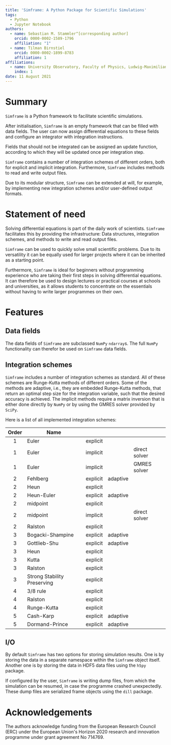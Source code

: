 ```yaml
---
title: 'Simframe: A Python Package for Scientific Simulations'
tags:
  - Python
  - Jupyter Notebook
authors:
  - name: Sebastian M. Stammler^[corresponding author]
    orcid: 0000-0002-1589-1796
    affiliation: "1"
  - name: Tilman Birnstiel
    orcid: 0000-0002-1899-8783
    affiliation: 1
affiliations:
  - name: University Observatory, Faculty of Physics, Ludwig-Maximilians-Universität München, Scheinerstr. 1, 81679 Munich, Germany
    index: 1
date: 11 August 2021
---
```


# Summary

`Simframe` is a Python framework to facilitate scientific simulations.

After initialisation, `Simframe` is an empty framework that can be filled with data fields. The user can now assign differential equations to these fields and configure an integrator with integration instructions.

Fields that should not be integrated can be assigned an update function, according to which they will be updated once per integration step.

`Simframe` contains a number of integration schemes of different orders, both for explicit and implicit integration. Furthermore, `Simframe` includes methods to read and write output files.

Due to its modular structure, `Simframe` can be extended at will, for example, by implementing new integration schemes and/or user-defined output formats.

# Statement of need

Solving differential equations is part of the daily work of scientists. `Simframe` facilitates this by providing the infrastructure: Data structures, integration schemes, and methods to write and read output files.

`Simframe` can be used to quickly solve small scientific problems. Due to its versatility it can be equally used for larger projects where it can be inherited as a starting point.

Furthermore, `Simframe` is ideal for beginners without programming experience who are taking their first steps in solving differential equations. It can therefore be used to design lectures or practical courses at schools and universities, as it allows students to concentrate on the essentials without having to write larger programmes on their own.

# Features

## Data fields

The data fields of `Simframe` are subclassed `NumPy` `ndarray`s. The full `NumPy` functionality can therefor be used on `Simframe` data fields.

## Integration schemes

`Simframe` includes a number of integration schemes as standard. All of these schemes are Runge-Kutta methods of different orders. Some of the methods are adaptive, i.e., they are embedded Runge-Kutta methods, that return an optimal step size for the integration variable, such that the desired accuracy is achieved. The implicit methods require a matrix inversion that is either done directly by `NumPy` or by using the GMRES solver provided by `SciPy`.

Here is a list of all implemented integration schemes:

| Order | Name                        |          |          |               |
|:-----:|-----------------------------|:--------:|:--------:|---------------|
|   1   | Euler                       | explicit |          |               |
|   1   | Euler                       | implicit |          | direct solver |
|   1   | Euler                       | implicit |          | GMRES solver  |
|   2   | Fehlberg                    | explicit | adaptive |               |
|   2   | Heun                        | explicit |          |               |
|   2   | Heun-Euler                  | explicit | adaptive |               |
|   2   | midpoint                    | explicit |          |               |
|   2   | midpoint                    | implicit |          | direct solver |
|   2   | Ralston                     | explicit |          |               |
|   3   | Bogacki-Shampine            | explicit | adaptive |               |
|   3   | Gottlieb-Shu                | explicit | adaptive |               |
|   3   | Heun                        | explicit |          |               |
|   3   | Kutta                       | explicit |          |               |
|   3   | Ralston                     | explicit |          |               |
|   3   | Strong Stability Preserving | explicit |          |               |
|   4   | 3/8 rule                    | explicit |          |               |
|   4   | Ralston                     | explicit |          |               |
|   4   | Runge-Kutta                 | explicit |          |               |
|   5   | Cash-Karp                   | explicit | adaptive |               |
|   5   | Dormand-Prince              | explicit | adaptive |               |

## I/O

By default `Simframe` has two options for storing simulation results. One is by storing the data in a separate namespace within the `Simframe` object itself. Another one is by storing the data in HDF5 data files using the `h5py` package.


If configured by the user, `Simframe` is writing dump files, from which the simulation can be resumed, in case the programme crashed unexpectedly. These dump files are serialized frame objects using the `dill` package.


# Acknowledgements

The authors acknowledge funding from the European Research Council (ERC) under the European Union's Horizon 2020 research and innovation programme under grant agreement No 714769.